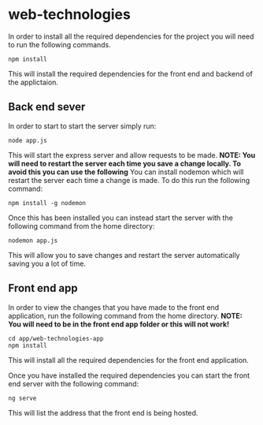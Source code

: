 # web-technologies

In order to install all the required dependencies for the project you will need to run the following commands.
```
npm install
```
This will install the required dependencies for the front end and backend of the applictaion.

## Back end sever
In order to start to start the server simply run:
```
node app.js
```
This will start the express server and allow requests to be made.
**NOTE: You will need to restart the server each time you save a change locally. To avoid this you can use the following**
You can install nodemon which will restart the server each time a change is made. To do this run the following command:
```
npm install -g nodemon
```
Once this has been installed you can instead start the server with the following command from the home directory:
```
nodemon app.js
```
This will allow you to save changes and restart the server automatically saving you a lot of time.

## Front end app
In order to view the changes that you have made to the front end application, run the following command from the home directory.
**NOTE: You will need to be in the front end app folder or this will not work!**
```
cd app/web-technologies-app
npm install
```
This will install all the required dependencies for the front end application.

Once you have installed the required dependencies you can start the front end server with the following command:
```
ng serve
```
This will list the address that the front end is being hosted.
